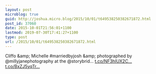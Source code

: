 ```yaml
---
layout: post
microblog: true
guid: http://joshua.micro.blog/2015/10/01/t649538250382671872.html
post_id: 37060
date: 2015-10-01T21:56:01+1100
lastmod: 2019-07-30T17:41:27+1100
type: post
url: /2015/10/01/t649538250382671872.html
---
```

Cliffo &amp;amp; Michelle #marriedbyjosh &amp;amp; photographed by @millyjanephotography at the @storybrid… [t.co/NF3hIUX2C...](http://t.co/NF3hIUX2Cq) [t.co/BxZJ5yqTr...](http://t.co/BxZJ5yqTrx)

